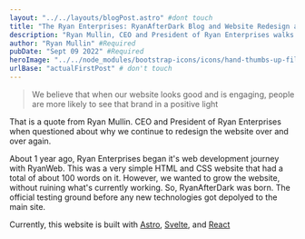 ```yaml
---
layout: "../../layouts/blogPost.astro" #dont touch
title: "The Ryan Enterprises: RyanAfterDark Blog and Website Redesign are now Active!" #Required
description: "Ryan Mullin, CEO and President of Ryan Enterprises walks us through this amazing generational leap in RENT web design technologies and what it means for the future of RENT web design." #Required
author: "Ryan Mullin" #Required
pubDate: "Sept 09 2022" #Required
heroImage: "../../node_modules/bootstrap-icons/icons/hand-thumbs-up-fill.svg" # You need to have an image, but if you dont know how to resolve a path, I can for you
urlBase: "actualFirstPost" # don't touch
---
```


> We believe that when our website looks good and is engaging, people are more likely to see that brand in a positive light

That is a quote from Ryan Mullin. CEO and President of Ryan Enterprises when questioned about why we continue to redesign the website over and over again.

About 1 year ago, Ryan Enterprises began it's web development journey with RyanWeb. This was a very simple HTML and CSS website that had a total of about 100 words on it. However, we wanted to grow the website, without ruining what's currently working. So, RyanAfterDark was born. The official testing ground before any new technologies got depolyed to the main site. 

Currently, this website is built with [Astro]("https://astro.build"), [Svelte]("https://svelte.dev"), and [React]("https://reactjs.org/")